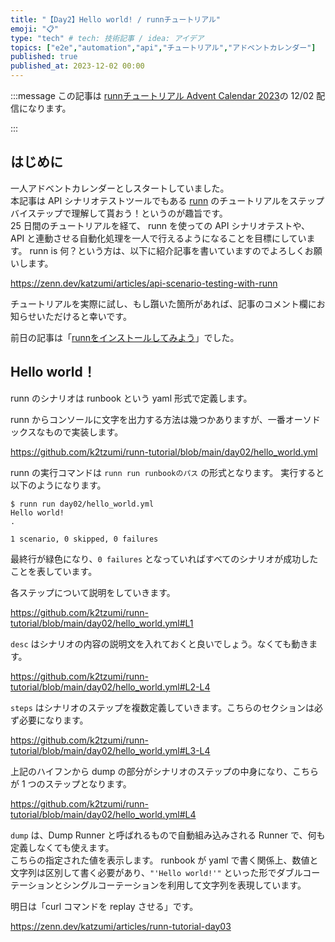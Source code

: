 ```yaml
---
title: "【Day2】Hello world! / runnチュートリアル"
emoji: "📋"
type: "tech" # tech: 技術記事 / idea: アイデア
topics: ["e2e","automation","api","チュートリアル","アドベントカレンダー"]
published: true
published_at: 2023-12-02 00:00
---
```


:::message
この記事は [runnチュートリアル Advent Calendar 2023](https://qiita.com/advent-calendar/2023/runn-tutorial)の 12/02 配信になります。
<!-- markdownlint-disable-next-line ja-technical-writing/ja-no-mixed-period -->
:::


## はじめに

一人アドベントカレンダーとしスタートしていました。  
本記事は API シナリオテストツールでもある [runn](https://github.com/k1LoW/runn) のチュートリアルをステップバイステップで理解して貰おう！というのが趣旨です。  
25 日間のチュートリアルを経て、 runn を使っての API シナリオテストや、 API と連動させる自動化処理を一人で行えるようになることを目標にしています。 
runn is 何？という方は、以下に紹介記事を書いていますのでよろしくお願いします。

https://zenn.dev/katzumi/articles/api-scenario-testing-with-runn

チュートリアルを実際に試し、もし躓いた箇所があれば、記事のコメント欄にお知らせいただけると幸いです。

前日の記事は「[runnをインストールしてみよう](https://zenn.dev/katzumi/articles/runn-tutorial-day01)」でした。

## Hello world！

runn のシナリオは runbook という yaml 形式で定義します。

runn からコンソールに文字を出力する方法は幾つかありますが、一番オーソドックスなもので実装します。

https://github.com/k2tzumi/runn-tutorial/blob/main/day02/hello_world.yml

runn の実行コマンドは `runn run runbookのパス` の形式となります。
実行すると以下のようになります。

```console
$ runn run day02/hello_world.yml
Hello world!
.

1 scenario, 0 skipped, 0 failures
```

最終行が緑色になり、`0 failures` となっていればすべてのシナリオが成功したことを表しています。

各ステップについて説明をしていきます。


https://github.com/k2tzumi/runn-tutorial/blob/main/day02/hello_world.yml#L1

`desc` はシナリオの内容の説明文を入れておくと良いでしょう。なくても動きます。

https://github.com/k2tzumi/runn-tutorial/blob/main/day02/hello_world.yml#L2-L4

`steps` はシナリオのステップを複数定義していきます。こちらのセクションは必ず必要になります。

https://github.com/k2tzumi/runn-tutorial/blob/main/day02/hello_world.yml#L3-L4

上記のハイフンから dump の部分がシナリオのステップの中身になり、こちらが 1 つのステップとなります。

https://github.com/k2tzumi/runn-tutorial/blob/main/day02/hello_world.yml#L4

`dump` は、Dump Runner と呼ばれるもので自動組み込みされる Runner で、何も定義しなくても使えます。  
こちらの指定された値を表示します。
runbook が yaml で書く関係上、数値と文字列は区別して書く必要があり、`"'Hello world!'"` といった形でダブルコーテーションとシングルコーテーションを利用して文字列を表現しています。

明日は「curl コマンドを replay させる」です。

https://zenn.dev/katzumi/articles/runn-tutorial-day03